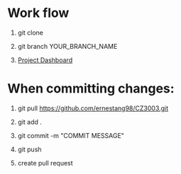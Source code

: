 # Work flow

1. git clone

2. git branch YOUR_BRANCH_NAME

3. [Project Dashboard](https://github.com/ernestang98/CZ3003/projects/1?add_cards_query=is%3Aopen)

# When committing changes:

1. git pull https://github.com/ernestang98/CZ3003.git

2. git add .

3. git commit -m "COMMIT MESSAGE"
  
4. git push
  
5. create pull request  
